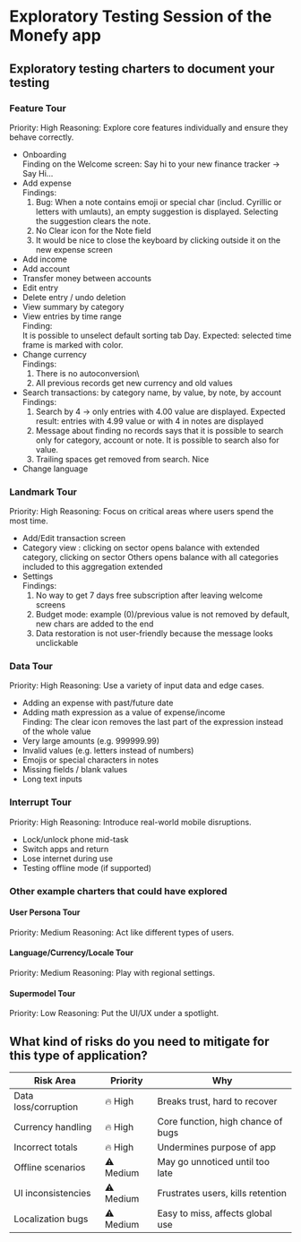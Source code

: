 # Exploratory Testing Session of the Monefy app

## Exploratory testing charters to document your testing

### Feature Tour

Priority: High
Reasoning: Explore core features individually and ensure they behave correctly.

- Onboarding \
   Finding on the Welcome screen: Say hi to your new finance tracker -> Say Hi...
- Add expense \
   Findings:
  1. Bug: When a note contains emoji or special char (includ. Cyrillic or letters with umlauts), an empty suggestion is displayed. Selecting the suggestion clears the note.
  1. No Clear icon for the Note field
  1. It would be nice to close the keyboard by clicking outside it on the new expense screen
- Add income
- Add account
- Transfer money between accounts
- Edit entry
- Delete entry / undo deletion
- View summary by category
- View entries by time range \
  Finding: \
  It is possible to unselect default sorting tab Day. Expected: selected time frame is marked with color.
- Change currency \
  Findings:
  1. There is no autoconversion\
  1. All previous records get new currency and old values
- Search transactions: by category name, by value, by note, by account \
  Findings:
  1. Search by 4 -> only entries with 4.00 value are displayed. Expected result: entries with 4.99 value or with 4 in notes are displayed
  1. Message about finding no records says that it is possible to search only for category, account or note. It is possible to search also for value.
  1. Trailing spaces get removed from search. Nice
- Change language

### Landmark Tour

Priority: High
Reasoning: Focus on critical areas where users spend the most time.

- Add/Edit transaction screen
- Category view : clicking on sector opens balance with extended category, clicking on sector Others opens balance with all categories included to this aggregation extended
- Settings \
  Findings:
  1. No way to get 7 days free subscription after leaving welcome screens
  1. Budget mode: example (0)/previous value is not removed by default, new chars are added to the end
  1. Data restoration is not user-friendly because the message looks unclickable

### Data Tour

Priority: High
Reasoning: Use a variety of input data and edge cases.

- Adding an expense with past/future date
- Adding math expression as a value of expense/income \
  Finding: The clear icon removes the last part of the expression instead of the whole value
- Very large amounts (e.g. 999999.99)
- Invalid values (e.g. letters instead of numbers)
- Emojis or special characters in notes
- Missing fields / blank values
- Long text inputs

### Interrupt Tour

Priority: High
Reasoning: Introduce real-world mobile disruptions.

- Lock/unlock phone mid-task
- Switch apps and return
- Lose internet during use
- Testing offline mode (if supported)

### Other example charters that could have explored

#### User Persona Tour

Priority: Medium
Reasoning: Act like different types of users.

#### Language/Currency/Locale Tour

Priority: Medium
Reasoning: Play with regional settings.

#### Supermodel Tour

Priority: Low
Reasoning: Put the UI/UX under a spotlight.

## What kind of risks do you need to mitigate for this type of application?

| Risk Area            | Priority  | Why                                |
| -------------------- | --------- | ---------------------------------- |
| Data loss/corruption | 🔥 High   | Breaks trust, hard to recover      |
| Currency handling    | 🔥 High   | Core function, high chance of bugs |
| Incorrect totals     | 🔥 High   | Undermines purpose of app          |
| Offline scenarios    | ⚠️ Medium | May go unnoticed until too late    |
| UI inconsistencies   | ⚠️ Medium | Frustrates users, kills retention  |
| Localization bugs    | ⚠️ Medium | Easy to miss, affects global use   |
